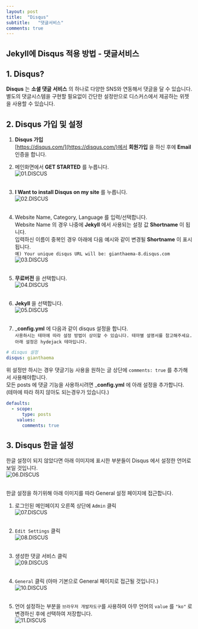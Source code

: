```yaml
---
layout: post
title:  "Disqus"
subtitle:   "댓글서비스"
comments: true
---
```


## __Jekyll에 Disqus 적용 방법 - 댓글서비스__

## __1. Disqus?__

__Disqus__ 는 __소셜 댓글 서비스__ 의 하나로 다양한 SNS와 연동해서 댓글을 달 수 있습니다.  
별도의 댓글시스템을 구현할 필요없이 간단한 설정만으로 디스커스에서 제공하는 위젯을 사용할 수 있습니다.


## __2. Disqus 가입 및 설정__

1. __Disqus 가입__  
    [https://disqus.com/](https://disqus.com/)에서 __회원가입__ 을 하신 후에 __Email__ 인증을 합니다.<br>
    
2. 메인화면에서 __GET STARTED__ 를 누릅니다.<br>
![01.DISCUS](/assets/img/posts/2019-10-01-DISCUS/01.DISCUS.png) 
<br><br>

3. __I Want to install Disqus on my site__ 를 누릅니다.<br>
![02.DISCUS](/assets/img/posts/2019-10-01-DISCUS/02.DISCUS.png) 
<br><br>

4. Website Name, Category, Language 를 입력/선택합니다.  
   Website Name 의 경우 나중에 __Jekyll__ 에서 사용되는 설정 값 __Shortname__ 이 됩니다.  
   입력하신 이름이 중복인 경우 아래에 다음 예시와 같이 변경될 __Shortname__ 이 표시됩니다.  
   `예) Your unique disqus URL will be: gianthaema-8.disqus.com`<br>
![03.DISCUS](/assets/img/posts/2019-10-01-DISCUS/03.DISCUS.png) 
<br><br>

5. __무료버전__ 을 선택합니다.<br>
![04.DISCUS](/assets/img/posts/2019-10-01-DISCUS/04.DISCUS.png) 
<br><br>

6. __Jekyll__ 을 선택합니다.<br>
![05.DISCUS](/assets/img/posts/2019-10-01-DISCUS/05.DISCUS.png) 
<br><br>

7. ___config.yml__ 에 다음과 같이 disqus 설정을 합니다.  
`사용하시는 테마에 따라 설정 방법이 상이할 수 있습니다. 테마별 설명서를 참고해주세요. 아래 설정은 hydejack 테마입니다.`
```yaml
# disqus 설정
disqus: gianthaema
```
위 설정만 하시는 경우 댓글기능 사용을 원하는 글 상단에 `comments: true` 를 추가해서 사용해야합니다.  
모든 posts 에 댓글 기능을 사용하시려면 ___config.yml__ 에 아래 설정을 추가합니다.   
(테마에 따라 하지 않아도 되는경우가 있습니다.)
```yaml
defaults:
  - scope:
      type: posts
    values:
      comments: true
```


## __3. Disqus 한글 설정__

한글 설정이 되지 않았다면 아래 이미지에 표시한 부분들이 Disqus 에서 설정한 언어로 보일 것입니다.<br>
![06.DISCUS](/assets/img/posts/2019-10-01-DISCUS/06.DISCUS.png)
<br><br>

한글 설정을 하기위해 아래 이미지를 따라 General 설정 페이지에 접근합니다.<br>
1. 로그인된 메인페이지 오른쪽 상단에 `Admin` 클릭<br>
![07.DISCUS](/assets/img/posts/2019-10-01-DISCUS/07.DISCUS.png)
<br><br>

2. `Edit Settings` 클릭<br>
![08.DISCUS](/assets/img/posts/2019-10-01-DISCUS/08.DISCUS.png)
<br><br>

3. 생성한 댓글 서비스 클릭<br>
![09.DISCUS](/assets/img/posts/2019-10-01-DISCUS/09.DISCUS.png)
<br><br>

4. `General` 클릭 (아마 기본으로 General 페이지로 접근될 것입니다.)<br>
![10.DISCUS](/assets/img/posts/2019-10-01-DISCUS/10.DISCUS.png)
<br><br>

5. 언어 설정하는 부분을 `브라우저 개발자도구`를 사용하여 아무 언어의 `value` 를 `"ko"` 로 변경하신 후에 선택하여 저장합니다.<br>
![11.DISCUS](/assets/img/posts/2019-10-01-DISCUS/11.DISCUS.png)
<br>






